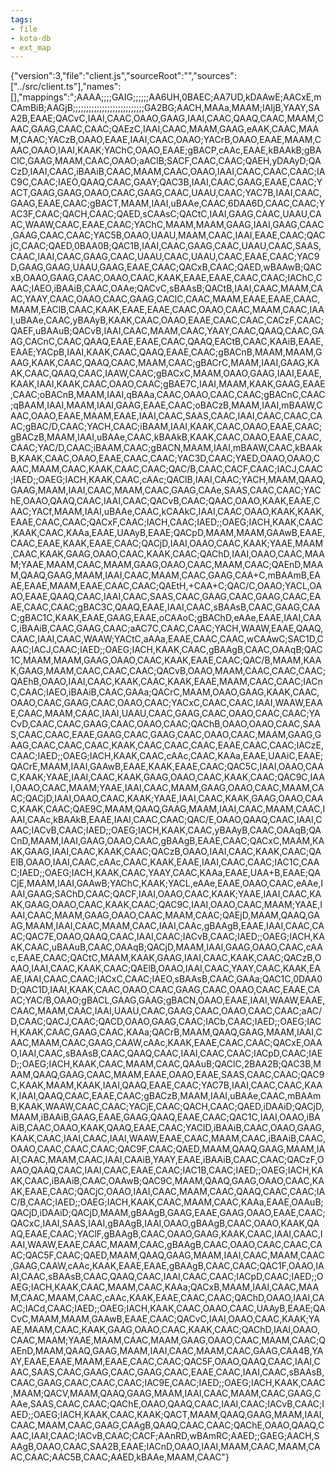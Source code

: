 ```yaml
---
tags:
- file
- kota-db
- ext_map
---
```

{"version":3,"file":"client.js","sourceRoot":"","sources":["../src/client.ts"],"names":[],"mappings":";AAAA;;;;GAIG;;;;;;AA6UH,0BAEC;AA7UD,kDAAwE;AACxE,mCAmBiB;AAGjB;;;;;;;;;;;;;;;;;;;;;;;;;;;GA2BG;AACH,MAAa,MAAM;IAIjB,YAAY,SAA2B,EAAE;QACvC,IAAI,CAAC,OAAO,GAAG,IAAI,CAAC,QAAQ,CAAC,MAAM,CAAC,GAAG,CAAC,CAAC;QAEzC,IAAI,CAAC,MAAM,GAAG,eAAK,CAAC,MAAM,CAAC;YACzB,OAAO,EAAE,IAAI,CAAC,OAAO;YACrB,OAAO,EAAE,MAAM,CAAC,OAAO,IAAI,KAAK;YAChC,OAAO,EAAE;gBACP,cAAc,EAAE,kBAAkB;gBAClC,GAAG,MAAM,CAAC,OAAO;aAClB;SACF,CAAC,CAAC;QAEH,yDAAyD;QACzD,IAAI,CAAC,iBAAiB,CAAC,MAAM,CAAC,OAAO,IAAI,CAAC,CAAC,CAAC;IAC9C,CAAC;IAEO,QAAQ,CAAC,GAAY;QAC3B,IAAI,CAAC,GAAG,EAAE,CAAC;YACT,GAAG,GAAG,OAAO,CAAC,GAAG,CAAC,UAAU,CAAC;YAC7B,IAAI,CAAC,GAAG,EAAE,CAAC;gBACT,MAAM,IAAI,uBAAe,CAAC,6DAA6D,CAAC,CAAC;YAC3F,CAAC;QACH,CAAC;QAED,sCAAsC;QACtC,IAAI,GAAG,CAAC,UAAU,CAAC,WAAW,CAAC,EAAE,CAAC;YAChC,MAAM,MAAM,GAAG,IAAI,GAAG,CAAC,GAAG,CAAC,CAAC;YAC5B,OAAO,UAAU,MAAM,CAAC,IAAI,EAAE,CAAC;QACjC,CAAC;QAED,0BAA0B;QAC1B,IAAI,CAAC,GAAG,CAAC,UAAU,CAAC,SAAS,CAAC,IAAI,CAAC,GAAG,CAAC,UAAU,CAAC,UAAU,CAAC,EAAE,CAAC;YAC9D,GAAG,GAAG,UAAU,GAAG,EAAE,CAAC;QACxB,CAAC;QAED,wBAAwB;QACxB,OAAO,GAAG,CAAC,OAAO,CAAC,KAAK,EAAE,EAAE,CAAC,CAAC;IAChC,CAAC;IAEO,iBAAiB,CAAC,OAAe;QACvC,sBAAsB;QACtB,IAAI,CAAC,MAAM,CAAC,YAAY,CAAC,OAAO,CAAC,GAAG,CAClC,CAAC,MAAM,EAAE,EAAE,CAAC,MAAM,EAClB,CAAC,KAAK,EAAE,EAAE,CAAC,OAAO,CAAC,MAAM,CAAC,IAAI,uBAAe,CAAC,yBAAyB,KAAK,CAAC,OAAO,EAAE,CAAC,CAAC,CACzF,CAAC;QAEF,uBAAuB;QACvB,IAAI,CAAC,MAAM,CAAC,YAAY,CAAC,QAAQ,CAAC,GAAG,CACnC,CAAC,QAAQ,EAAE,EAAE,CAAC,QAAQ,EACtB,CAAC,KAAiB,EAAE,EAAE;YACpB,IAAI,KAAK,CAAC,QAAQ,EAAE,CAAC;gBACnB,MAAM,MAAM,GAAG,KAAK,CAAC,QAAQ,CAAC,MAAM,CAAC;gBACrC,MAAM,IAAI,GAAG,KAAK,CAAC,QAAQ,CAAC,IAAW,CAAC;gBACxC,MAAM,OAAO,GAAG,IAAI,EAAE,KAAK,IAAI,KAAK,CAAC,OAAO,CAAC;gBAE7C,IAAI,MAAM,KAAK,GAAG,EAAE,CAAC;oBACnB,MAAM,IAAI,qBAAa,CAAC,OAAO,CAAC,CAAC;gBACnC,CAAC;qBAAM,IAAI,MAAM,IAAI,GAAG,EAAE,CAAC;oBACzB,MAAM,IAAI,mBAAW,CAAC,OAAO,EAAE,MAAM,EAAE,IAAI,CAAC,SAAS,CAAC,IAAI,CAAC,CAAC,CAAC;gBAC/D,CAAC;YACH,CAAC;iBAAM,IAAI,KAAK,CAAC,OAAO,EAAE,CAAC;gBACzB,MAAM,IAAI,uBAAe,CAAC,kBAAkB,KAAK,CAAC,OAAO,EAAE,CAAC,CAAC;YAC/D,CAAC;iBAAM,CAAC;gBACN,MAAM,IAAI,mBAAW,CAAC,kBAAkB,KAAK,CAAC,OAAO,EAAE,CAAC,CAAC;YAC3D,CAAC;YAED,OAAO,OAAO,CAAC,MAAM,CAAC,KAAK,CAAC,CAAC;QAC/B,CAAC,CACF,CAAC;IACJ,CAAC;IAED;;OAEG;IACH,KAAK,CAAC,cAAc;QAClB,IAAI,CAAC;YACH,MAAM,QAAQ,GAAG,MAAM,IAAI,CAAC,MAAM,CAAC,GAAG,CAAe,SAAS,CAAC,CAAC;YAChE,OAAO,QAAQ,CAAC,IAAI,CAAC;QACvB,CAAC;QAAC,OAAO,KAAK,EAAE,CAAC;YACf,MAAM,IAAI,uBAAe,CAAC,kCAAkC,IAAI,CAAC,OAAO,KAAK,KAAK,EAAE,CAAC,CAAC;QACxF,CAAC;IACH,CAAC;IAED;;OAEG;IACH,KAAK,CAAC,KAAK,CAAC,KAAa,EAAE,UAAyB,EAAE;QACpD,MAAM,MAAM,GAAwB,EAAE,CAAC,EAAE,KAAK,EAAE,CAAC;QACjD,IAAI,OAAO,CAAC,KAAK;YAAE,MAAM,CAAC,KAAK,GAAG,OAAO,CAAC,KAAK,CAAC;QAChD,IAAI,OAAO,CAAC,MAAM;YAAE,MAAM,CAAC,MAAM,GAAG,OAAO,CAAC,MAAM,CAAC;QAEnD,MAAM,QAAQ,GAAG,MAAM,IAAI,CAAC,MAAM,CAAC,GAAG,CAA+C,mBAAmB,EAAE,EAAE,MAAM,EAAE,CAAC,CAAC;QAEtH,+CAA+C;QAC/C,OAAO;YACL,OAAO,EAAE,QAAQ,CAAC,IAAI,CAAC,SAAS,CAAC,GAAG,CAAC,GAAG,CAAC,EAAE,CAAC,CAAC;gBAC3C,QAAQ,EAAE,IAAI,CAAC,sBAAsB,CAAC,GAAG,CAAC;gBAC1C,KAAK,EAAE,GAAG,EAAE,oCAAoC;gBAChD,eAAe,EAAE,IAAI,CAAC,iBAAiB,CAAC,GAAG,CAAC;aAC7C,CAAC,CAAC;YACH,WAAW,EAAE,QAAQ,CAAC,IAAI,CAAC,WAAW;YACtC,aAAa,EAAE,CAAC,CAAC,wCAAwC;SAC1D,CAAC;IACJ,CAAC;IAED;;OAEG;IACH,KAAK,CAAC,gBAAgB,CAAC,OAAqB;QAC1C,MAAM,MAAM,GAAG,OAAO,CAAC,KAAK,EAAE,CAAC;QAC/B,MAAM,KAAK,GAAG,MAAM,CAAC,CAAC,CAAC;QACvB,OAAO,MAAM,CAAC,CAAC,CAAC;QAEhB,OAAO,IAAI,CAAC,KAAK,CAAC,KAAK,EAAE,MAAM,CAAC,CAAC;IACnC,CAAC;IAEO,iBAAiB,CAAC,GAAa;QACrC,MAAM,OAAO,GAAG,KAAK,CAAC,OAAO,CAAC,GAAG,CAAC,OAAO,CAAC;YACxC,CAAC,CAAC,IAAI,WAAW,EAAE,CAAC,MAAM,CAAC,IAAI,UAAU,CAAC,GAAG,CAAC,OAAO,CAAC,CAAC;YACvD,CAAC,CAAC,GAAG,CAAC,OAAO,CAAC;QAChB,OAAO,OAAO,CAAC,SAAS,CAAC,CAAC,EAAE,GAAG,CAAC,GAAG,CAAC,OAAO,CAAC,MAAM,GAAG,GAAG,CAAC,CAAC,CAAC,KAAK,CAAC,CAAC,CAAC,EAAE,CAAC,CAAC;IACzE,CAAC;IAED;;OAEG;IACH,KAAK,CAAC,cAAc,CAAC,KAAa,EAAE,UAAiC,EAAE;QACrE,MAAM,IAAI,GAAwB,EAAE,KAAK,EAAE,CAAC;QAC5C,IAAI,OAAO,CAAC,KAAK;YAAE,IAAI,CAAC,KAAK,GAAG,OAAO,CAAC,KAAK,CAAC;QAC9C,IAAI,OAAO,CAAC,MAAM;YAAE,IAAI,CAAC,MAAM,GAAG,OAAO,CAAC,MAAM,CAAC;QACjD,IAAI,OAAO,CAAC,KAAK;YAAE,IAAI,CAAC,KAAK,GAAG,OAAO,CAAC,KAAK,CAAC;QAE9C,MAAM,QAAQ,GAAG,MAAM,IAAI,CAAC,MAAM,CAAC,IAAI,CAAc,kBAAkB,EAAE,IAAI,CAAC,CAAC;QAC/E,OAAO,QAAQ,CAAC,IAAI,CAAC;IACvB,CAAC;IAED;;OAEG;IACH,KAAK,CAAC,yBAAyB,CAAC,OAAqB;QACnD,MAAM,IAAI,GAAG,OAAO,CAAC,gBAAgB,EAAE,CAAC;QACxC,MAAM,KAAK,GAAG,IAAI,CAAC,KAAK,CAAC;QACzB,OAAO,IAAI,CAAC,KAAK,CAAC;QAElB,OAAO,IAAI,CAAC,cAAc,CAAC,KAAK,EAAE,IAAI,CAAC,CAAC;IAC1C,CAAC;IAED;;OAEG;IACH,KAAK,CAAC,YAAY,CAAC,KAAa,EAAE,UAA+B,EAAE;QACjE,MAAM,IAAI,GAAwB;YAChC,KAAK;YACL,eAAe,EAAE,OAAO,CAAC,eAAe,IAAI,GAAG;SAChD,CAAC;QACF,IAAI,OAAO,CAAC,KAAK;YAAE,IAAI,CAAC,KAAK,GAAG,OAAO,CAAC,KAAK,CAAC;QAC9C,IAAI,OAAO,CAAC,MAAM;YAAE,IAAI,CAAC,MAAM,GAAG,OAAO,CAAC,MAAM,CAAC;QAEjD,MAAM,QAAQ,GAAG,MAAM,IAAI,CAAC,MAAM,CAAC,IAAI,CAAc,gBAAgB,EAAE,IAAI,CAAC,CAAC;QAC7E,OAAO,QAAQ,CAAC,IAAI,CAAC;IACvB,CAAC;IAED;;OAEG;IACH,KAAK,CAAC,uBAAuB,CAAC,OAAqB;QACjD,MAAM,IAAI,GAAG,OAAO,CAAC,cAAc,EAAE,CAAC;QACtC,MAAM,KAAK,GAAG,IAAI,CAAC,KAAK,CAAC;QACzB,OAAO,IAAI,CAAC,KAAK,CAAC;QAElB,OAAO,IAAI,CAAC,YAAY,CAAC,KAAK,EAAE,IAAI,CAAC,CAAC;IACxC,CAAC;IAEO,sBAAsB,CAAC,GAAa;QAC1C,0DAA0D;QAC1D,IAAI,KAAK,CAAC,OAAO,CAAC,GAAG,CAAC,OAAO,CAAC,EAAE,CAAC;YAC/B,OAAO;gBACL,GAAG,GAAG;gBACN,OAAO,EAAE,IAAI,WAAW,EAAE,CAAC,MAAM,CAAC,IAAI,UAAU,CAAC,GAAG,CAAC,OAAO,CAAC,CAAC;aAC/D,CAAC;QACJ,CAAC;QACD,OAAO,GAAG,CAAC;IACb,CAAC;IAED;;OAEG;IACH,KAAK,CAAC,GAAG,CAAC,KAAa;QACrB,MAAM,QAAQ,GAAG,MAAM,IAAI,CAAC,MAAM,CAAC,GAAG,CAAW,cAAc,KAAK,EAAE,CAAC,CAAC;QACxE,OAAO,IAAI,CAAC,sBAAsB,CAAC,QAAQ,CAAC,IAAI,CAAC,CAAC;IACpD,CAAC;IAED;;OAEG;IACH,KAAK,CAAC,MAAM,CAAC,QAAuB;QAClC,2BAA2B;QAC3B,MAAM,QAAQ,GAAG,CAAC,MAAM,EAAE,OAAO,EAAE,SAAS,CAAC,CAAC;QAC9C,KAAK,MAAM,KAAK,IAAI,QAAQ,EAAE,CAAC;YAC7B,IAAI,CAAC,CAAC,KAAK,IAAI,QAAQ,CAAC,EAAE,CAAC;gBACzB,MAAM,IAAI,uBAAe,CAAC,mBAAmB,KAAK,WAAW,CAAC,CAAC;YACjE,CAAC;QACH,CAAC;QAED,iDAAiD;QACjD,MAAM,iBAAiB,GAAG,EAAE,GAAG,QAAQ,EAAE,CAAC;QAC1C,IAAI,OAAO,iBAAiB,CAAC,OAAO,KAAK,QAAQ,EAAE,CAAC;YAClD,iBAAiB,CAAC,OAAO,GAAG,KAAK,CAAC,IAAI,CAAC,IAAI,WAAW,EAAE,CAAC,MAAM,CAAC,iBAAiB,CAAC,OAAO,CAAC,CAAC,CAAC;QAC9F,CAAC;QAED,MAAM,QAAQ,GAAG,MAAM,IAAI,CAAC,MAAM,CAAC,IAAI,CAAiB,YAAY,EAAE,iBAAiB,CAAC,CAAC;QACzF,OAAO,QAAQ,CAAC,IAAI,CAAC,EAAE,CAAC;IAC1B,CAAC;IAED;;OAEG;IACH,KAAK,CAAC,iBAAiB,CAAC,OAAwB;QAC9C,MAAM,QAAQ,GAAG,OAAO,CAAC,KAAK,EAAE,CAAC;QACjC,OAAO,IAAI,CAAC,MAAM,CAAC,QAAQ,CAAC,CAAC;IAC/B,CAAC;IAED;;OAEG;IACH,KAAK,CAAC,MAAM,CAAC,KAAa,EAAE,OAAuB;QACjD,iDAAiD;QACjD,MAAM,gBAAgB,GAAG,EAAE,GAAG,OAAO,EAAE,CAAC;QACxC,IAAI,SAAS,IAAI,gBAAgB,IAAI,OAAO,gBAAgB,CAAC,OAAO,KAAK,QAAQ,EAAE,CAAC;YAClF,gBAAgB,CAAC,OAAO,GAAG,KAAK,CAAC,IAAI,CAAC,IAAI,WAAW,EAAE,CAAC,MAAM,CAAC,gBAAgB,CAAC,OAAO,CAAC,CAAC,CAAC;QAC5F,CAAC;QAED,MAAM,QAAQ,GAAG,MAAM,IAAI,CAAC,MAAM,CAAC,GAAG,CAAW,cAAc,KAAK,EAAE,EAAE,gBAAgB,CAAC,CAAC;QAC1F,OAAO,IAAI,CAAC,sBAAsB,CAAC,QAAQ,CAAC,IAAI,CAAC,CAAC;IACpD,CAAC;IAED;;OAEG;IACH,KAAK,CAAC,MAAM,CAAC,KAAa;QACxB,MAAM,IAAI,CAAC,MAAM,CAAC,MAAM,CAAC,cAAc,KAAK,EAAE,CAAC,CAAC;QAChD,OAAO,IAAI,CAAC;IACd,CAAC;IAED;;OAEG;IACH,KAAK,CAAC,OAAO,CAAC,UAAyB,EAAE;QACvC,MAAM,MAAM,GAAwB,EAAE,CAAC;QACvC,IAAI,OAAO,CAAC,KAAK;YAAE,MAAM,CAAC,KAAK,GAAG,OAAO,CAAC,KAAK,CAAC;QAChD,IAAI,OAAO,CAAC,MAAM;YAAE,MAAM,CAAC,MAAM,GAAG,OAAO,CAAC,MAAM,CAAC;QAEnD,MAAM,QAAQ,GAAG,MAAM,IAAI,CAAC,MAAM,CAAC,GAAG,CAA4B,YAAY,EAAE,EAAE,MAAM,EAAE,CAAC,CAAC;QAC5F,OAAO,QAAQ,CAAC,IAAI,CAAC,SAAS,CAAC,GAAG,CAAC,GAAG,CAAC,EAAE,CAAC,IAAI,CAAC,sBAAsB,CAAC,GAAG,CAAC,CAAC,CAAC;IAC9E,CAAC;IAED;;OAEG;IACH,KAAK,CAAC,MAAM;QACV,MAAM,QAAQ,GAAG,MAAM,IAAI,CAAC,MAAM,CAAC,GAAG,CAAe,SAAS,CAAC,CAAC;QAChE,OAAO,QAAQ,CAAC,IAAI,CAAC;IACvB,CAAC;IAED;;OAEG;IACH,KAAK,CAAC,KAAK;QACT,MAAM,QAAQ,GAAG,MAAM,IAAI,CAAC,MAAM,CAAC,GAAG,CAAgB,QAAQ,CAAC,CAAC;QAChE,OAAO,QAAQ,CAAC,IAAI,CAAC;IACvB,CAAC;CACF;AAnRD,wBAmRC;AAED;;GAEG;AACH,SAAgB,OAAO,CAAC,SAA2B,EAAE;IACnD,OAAO,IAAI,MAAM,CAAC,MAAM,CAAC,CAAC;AAC5B,CAAC;AAED,kBAAe,MAAM,CAAC"}